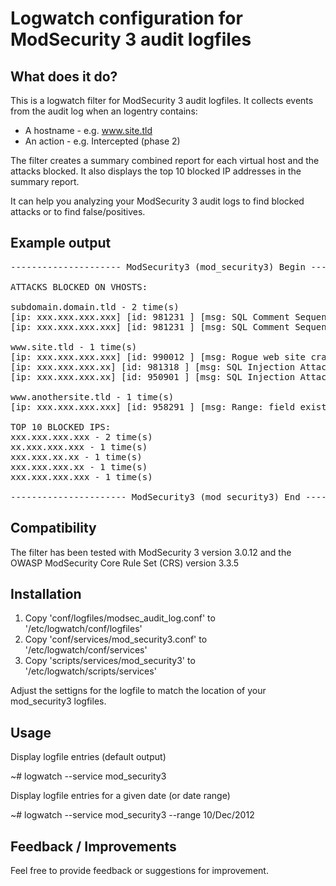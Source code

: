 Logwatch configuration for ModSecurity 3 audit logfiles
=

What does it do?
-

This is a logwatch filter for ModSecurity 3 audit logfiles. It collects events from
the audit log when an logentry contains:

* A hostname - e.g. www.site.tld
* An action - e.g. Intercepted (phase 2)

The filter creates a summary combined report for each virtual host and the attacks blocked.
It also displays the top 10 blocked IP addresses in the summary report.

It can help you analyzing your ModSecurity 3 audit logs to find blocked attacks or to find
false/positives.


Example output
-
<pre>
--------------------- ModSecurity3 (mod_security3) Begin ------------------------

ATTACKS BLOCKED ON VHOSTS:

subdomain.domain.tld - 2 time(s)
[ip: xxx.xxx.xxx.xxx] [id: 981231 ] [msg: SQL Comment Sequence Detected.]  - 1 time(s)
[ip: xxx.xxx.xxx.xxx] [id: 981231 ] [msg: SQL Comment Sequence Detected.]  - 1 time(s)

www.site.tld - 1 time(s)
[ip: xxx.xxx.xxx.xxx] [id: 990012 ] [msg: Rogue web site crawler]  - 1 time(s)
[ip: xxx.xxx.xxx.xx] [id: 981318 ] [msg: SQL Injection Attack: Common Injection Testing Detected]  - 5 time(s)
[ip: xxx.xxx.xxx.xx] [id: 950901 ] [msg: SQL Injection Attack: SQL Tautology Detected.]  - 2 time(s)

www.anothersite.tld - 1 time(s)
[ip: xxx.xxx.xxx.xxx] [id: 958291 ] [msg: Range: field exists and begins with 0.]  - 1 time(s)

TOP 10 BLOCKED IPS:
xxx.xxx.xxx.xxx - 2 time(s)
xx.xxx.xxx.xxx - 1 time(s)
xxx.xxx.xx.xx - 1 time(s)
xxx.xxx.xxx.xx - 1 time(s)
xxx.xxx.xxx.xxx - 1 time(s)

---------------------- ModSecurity3 (mod_security3) End -------------------------
</pre>

Compatibility
-

The filter has been tested with ModSecurity 3 version 3.0.12 and the OWASP ModSecurity Core Rule Set (CRS) version 3.3.5


Installation
-

1. Copy 'conf/logfiles/modsec_audit_log.conf' to '/etc/logwatch/conf/logfiles'
2. Copy 'conf/services/mod_security3.conf' to '/etc/logwatch/conf/services'
3. Copy 'scripts/services/mod_security3' to '/etc/logwatch/scripts/services'

Adjust the settigns for the logfile to match the location of your mod_security3 logfiles.


Usage
-

Display logfile entries (default output)

~# logwatch --service mod_security3

Display logfile entries for a given date (or date range)

~# logwatch --service mod_security3  --range 10/Dec/2012


Feedback / Improvements
-

Feel free to provide feedback or suggestions for improvement.
